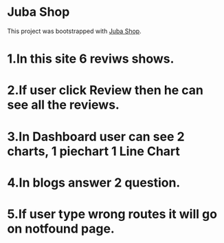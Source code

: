 # Juba Shop

This project was bootstrapped with [Juba Shop](https://illustrious-kashata-3cbab7.netlify.app/).

# 1.In this site 6 reviws shows.
# 2.If user click Review then he can see all the reviews.
# 3.In Dashboard user can see 2 charts, 1 piechart 1 Line Chart
# 4.In blogs answer 2 question.
# 5.If user type wrong routes it will go on notfound page.

